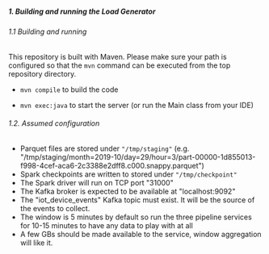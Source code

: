 ##### 1. Building and running the Load Generator

###### 1.1 Building and running 

This repository is built with Maven. Please make sure your path is configured so that 
the ```mvn``` command can be executed from the top repository directory. 

* ```mvn compile``` to build the code

* ```mvn exec:java``` to start the server (or run the Main class from your IDE)

###### 1.2. Assumed configuration

* Parquet files are stored under ```"/tmp/staging"``` (e.g. "/tmp/staging/month=2019-10/day=29/hour=3/part-00000-1d855013-f998-4cef-aca6-2c3388e2dff8.c000.snappy.parquet")
* Spark checkpoints are written to stored under ```"/tmp/checkpoint"```
* The Spark driver will run on TCP port "31000" 
* The Kafka broker is expected to be available at "localhost:9092"
* The "iot_device_events" Kafka topic must exist. It will be the source of the events to collect.
* The window is 5 minutes by default so run the three pipeline services for 10-15 minutes to
have any data to play with at all 
* A few GBs should be made available to the service, window aggregation will like it.
